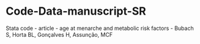 # Code-Data-manuscript-SR
Stata code - article - age at menarche and metabolic risk factors - Bubach S, Horta BL, Gonçalves H, Assunção, MCF
